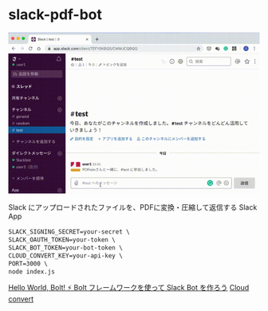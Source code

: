 # slack-pdf-bot

![demo.gif](https://raw.githubusercontent.com/tsuba3/slack-pdf-bot/master/demo.gif)

Slack にアップロードされたファイルを、PDFに変換・圧縮して返信する Slack App

```
SLACK_SIGNING_SECRET=your-secret \
SLACK_OAUTH_TOKEN=your-token \
SLACK_BOT_TOKEN=your-bot-token \
CLOUD_CONVERT_KEY=your-api-key \
PORT=3000 \
node index.js
```

[Hello World, Bolt! ⚡️ Bolt フレームワークを使って Slack Bot を作ろう](https://qiita.com/girlie_mac/items/93538f9a69eb4015f951)
[Cloud convert](https://cloudconvert.com/anything-to-pdf)
